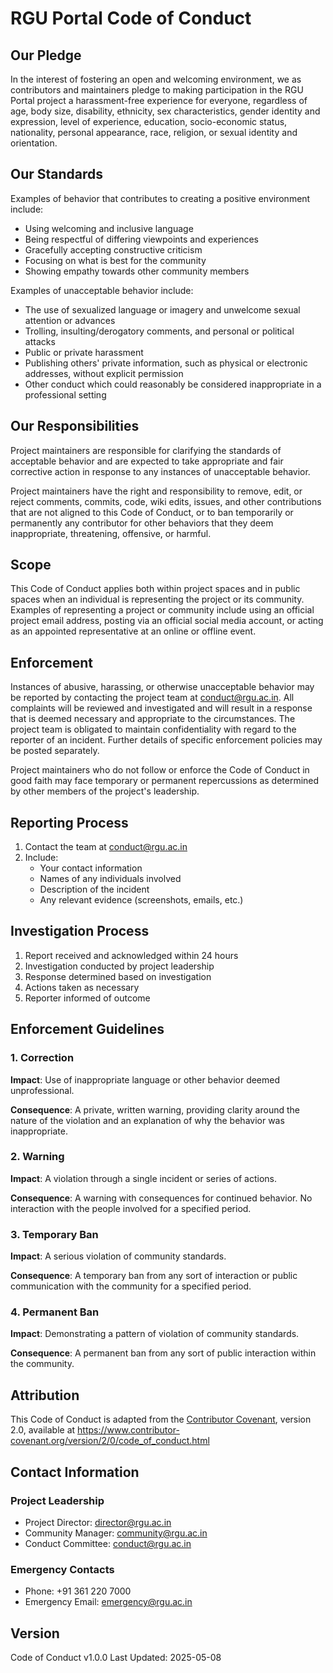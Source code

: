 # RGU Portal Code of Conduct

## Our Pledge

In the interest of fostering an open and welcoming environment, we as contributors and maintainers pledge to making participation in the RGU Portal project a harassment-free experience for everyone, regardless of age, body size, disability, ethnicity, sex characteristics, gender identity and expression, level of experience, education, socio-economic status, nationality, personal appearance, race, religion, or sexual identity and orientation.

## Our Standards

Examples of behavior that contributes to creating a positive environment include:

* Using welcoming and inclusive language
* Being respectful of differing viewpoints and experiences
* Gracefully accepting constructive criticism
* Focusing on what is best for the community
* Showing empathy towards other community members

Examples of unacceptable behavior include:

* The use of sexualized language or imagery and unwelcome sexual attention or advances
* Trolling, insulting/derogatory comments, and personal or political attacks
* Public or private harassment
* Publishing others' private information, such as physical or electronic addresses, without explicit permission
* Other conduct which could reasonably be considered inappropriate in a professional setting

## Our Responsibilities

Project maintainers are responsible for clarifying the standards of acceptable behavior and are expected to take appropriate and fair corrective action in response to any instances of unacceptable behavior.

Project maintainers have the right and responsibility to remove, edit, or reject comments, commits, code, wiki edits, issues, and other contributions that are not aligned to this Code of Conduct, or to ban temporarily or permanently any contributor for other behaviors that they deem inappropriate, threatening, offensive, or harmful.

## Scope

This Code of Conduct applies both within project spaces and in public spaces when an individual is representing the project or its community. Examples of representing a project or community include using an official project email address, posting via an official social media account, or acting as an appointed representative at an online or offline event.

## Enforcement

Instances of abusive, harassing, or otherwise unacceptable behavior may be reported by contacting the project team at conduct@rgu.ac.in. All complaints will be reviewed and investigated and will result in a response that is deemed necessary and appropriate to the circumstances. The project team is obligated to maintain confidentiality with regard to the reporter of an incident. Further details of specific enforcement policies may be posted separately.

Project maintainers who do not follow or enforce the Code of Conduct in good faith may face temporary or permanent repercussions as determined by other members of the project's leadership.

## Reporting Process

1. Contact the team at conduct@rgu.ac.in
2. Include:
   - Your contact information
   - Names of any individuals involved
   - Description of the incident
   - Any relevant evidence (screenshots, emails, etc.)

## Investigation Process

1. Report received and acknowledged within 24 hours
2. Investigation conducted by project leadership
3. Response determined based on investigation
4. Actions taken as necessary
5. Reporter informed of outcome

## Enforcement Guidelines

### 1. Correction
**Impact**: Use of inappropriate language or other behavior deemed unprofessional.

**Consequence**: A private, written warning, providing clarity around the nature of the violation and an explanation of why the behavior was inappropriate.

### 2. Warning
**Impact**: A violation through a single incident or series of actions.

**Consequence**: A warning with consequences for continued behavior. No interaction with the people involved for a specified period.

### 3. Temporary Ban
**Impact**: A serious violation of community standards.

**Consequence**: A temporary ban from any sort of interaction or public communication with the community for a specified period.

### 4. Permanent Ban
**Impact**: Demonstrating a pattern of violation of community standards.

**Consequence**: A permanent ban from any sort of public interaction within the community.

## Attribution

This Code of Conduct is adapted from the [Contributor Covenant][homepage], version 2.0,
available at https://www.contributor-covenant.org/version/2/0/code_of_conduct.html

[homepage]: https://www.contributor-covenant.org

## Contact Information

### Project Leadership
- Project Director: director@rgu.ac.in
- Community Manager: community@rgu.ac.in
- Conduct Committee: conduct@rgu.ac.in

### Emergency Contacts
- Phone: +91 361 220 7000
- Emergency Email: emergency@rgu.ac.in

## Version
Code of Conduct v1.0.0
Last Updated: 2025-05-08